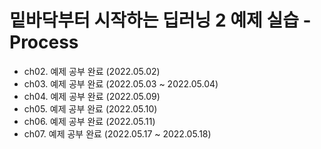 # 밑바닥부터 시작하는 딥러닝 2 예제 실습 - Process
- ch02. 예제 공부 완료 (2022.05.02)
- ch03. 예제 공부 완료 (2022.05.03 ~ 2022.05.04)
- ch04. 예제 공부 완료 (2022.05.09)
- ch05. 예제 공부 완료 (2022.05.10)
- ch06. 예제 공부 완료 (2022.05.11)
- ch07. 예제 공부 완료 (2022.05.17 ~ 2022.05.18)